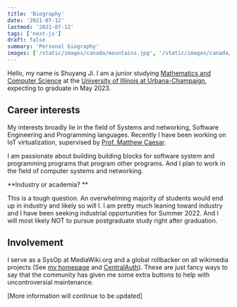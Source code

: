 ```yaml
---
title: 'Biography'
date: '2021-07-12'
lastmod: '2021-07-12'
tags: ['next-js']
draft: false
summary: 'Personal biography'
images: ['/static/images/canada/mountains.jpg', '/static/images/canada/toronto.jpg']
---
```


Hello, my name is Shuyang Ji. I am a junior studying [Mathematics and Computer Science](https://cs.illinois.edu/academics/undergraduate/degree-program-options/bs-mathematics-computer-science) at the [University of Illinois at Urbana-Champaign](https://illinois.edu/), expecting to graduate in May 2023.

## Career interests

My interests broadly lie in the field of Systems and networking, Software Engineering and Programming languages. Recently I have been working on IoT virtualization, supervised by [Prof. Matthew Caesar](https://caesar.web.engr.illinois.edu/).

I am passionate about building building blocks for software system and programming programs that program other programs. And I plan to work in the field of computer systems and networking. 

**Industry or academia? **

This is a tough question. An overwhelming majority of students would end up in industry and likely so will I. I am pretty much leaning toward industry and I have been seeking industrial opportunities for Summer 2022. And I will most likely NOT to pursue postgraduate study right after graduation.

<!--  I feel that I should not just keep cooking all the time, and instead, I should take some time to smell or get a taste of the soup <cite>[Tao Xie][http://mir.cs.illinois.edu/marinov/publications/Lam21PhD.pdf]</cite> -->
<!-- I see myself as a "bottom-up" thinker. I believe that learning is a lifelong journey -->


## Involvement
I serve as a SysOp at MediaWiki.org and a global rollbacker on all wikimedia projects (See [my homepage](https://meta.wikimedia.org/wiki/User:94rain) and [CentralAuth](https://meta.wikimedia.org/wiki/Special:CentralAuth/94rain)). These are just fancy ways to say that the community has given me some extra buttons to help with uncontroversial maintenance.

[More information will continue to be updated]